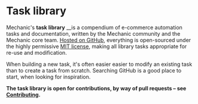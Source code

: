 # Task library

Mechanic's **task library** __is a compendium of e-commerce automation tasks and documentation, written by the Mechanic community and the Mechanic core team. [Hosted on GitHub](https://github.com/lightward/mechanic-tasks), everything is open-sourced under the highly permissive [MIT license](https://github.com/lightward/mechanic-tasks/blob/master/LICENSE), making all library tasks appropriate for re-use and modification.

When building a new task, it's often easier easier to modify an existing task than to create a task from scratch. Searching GitHub is a good place to start, when looking for inspiration.

**The task library is open for contributions, by way of pull requests – see** [**Contributing**](contributing.md)**.**

